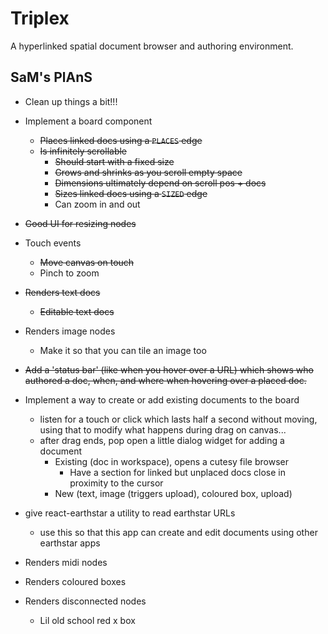 # Triplex

A hyperlinked spatial document browser and authoring environment.

## SaM's PlAnS

- Clean up things a bit!!!

- Implement a board component
  - ~~Places linked docs using a `PLACES` edge~~
  - ~~Is infinitely scrollable~~
    - ~~Should start with a fixed size~~
    - ~~Grows and shrinks as you scroll empty space~~
    - ~~Dimensions ultimately depend on scroll pos + docs~~
    - ~~Sizes linked docs using a `SIZED` edge~~
    - Can zoom in and out
- ~~Good UI for resizing nodes~~
- Touch events
  - ~~Move canvas on touch~~
  - Pinch to zoom
- ~~Renders text docs~~
  - ~~Editable text docs~~
- Renders image nodes
  - Make it so that you can tile an image too
- ~~Add a 'status bar' (like when you hover over a URL) which shows who authored a doc, when, and where when hovering over a placed doc.~~
- Implement a way to create or add existing documents to the board
  - listen for a touch or click which lasts half a second without moving, using that to modify what happens during drag on canvas...
  - after drag ends, pop open a little dialog widget for adding a document
    - Existing (doc in workspace), opens a cutesy file browser
      - Have a section for linked but unplaced docs close in proximity to the cursor
    - New (text, image (triggers upload), coloured box, upload)
- give react-earthstar a utility to read earthstar URLs
  - use this so that this app can create and edit documents using other earthstar apps
- Renders midi nodes
- Renders coloured boxes
- Renders disconnected nodes
  - Lil old school red x box
